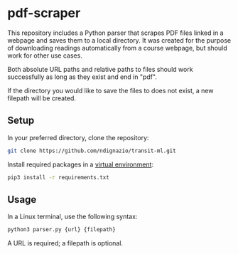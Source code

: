# pdf-scraper

This repository includes a Python parser that scrapes PDF files linked in a webpage and saves them to a local directory. It was created for the purpose of downloading readings automatically from a course webpage, but should work for other use cases.

Both absolute URL paths and relative paths to files should work successfully as long as they exist and end in "pdf".

If the directory you would like to save the files to does not exist, a new filepath will be created.

## Setup

In your preferred directory, clone the repository:

```bash
git clone https://github.com/ndignazio/transit-ml.git
```
Install required packages in a [virtual environment](https://docs.python.org/3/tutorial/venv.html):

```bash
pip3 install -r requirements.txt
```
## Usage

In a Linux terminal, use the following syntax:
```bash
python3 parser.py {url} {filepath}
```
A URL is required; a filepath is optional.
